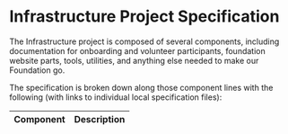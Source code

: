 <!--
 Copyright (C) 2022 Innovate for Vegas Foundation
 
 This file is part of ov-infrastructure-for-cforv.
 
 ov-infrastructure-for-cforv is free software: you can redistribute it and/or modify
 it under the terms of the GNU General Public License as published by
 the Free Software Foundation, either version 3 of the License, or
 (at your option) any later version.
 
 ov-infrastructure-for-cforv is distributed in the hope that it will be useful,
 but WITHOUT ANY WARRANTY; without even the implied warranty of
 MERCHANTABILITY or FITNESS FOR A PARTICULAR PURPOSE.  See the
 GNU General Public License for more details.
 
 You should have received a copy of the GNU General Public License
 along with ov-infrastructure-for-cforv.  If not, see <http://www.gnu.org/licenses/>.
-->

# Infrastructure Project Specification

The Infrastructure project is composed of several components, including documentation for onboarding and volunteer participants, foundation website parts, tools, utilities, and anything else needed to make our Foundation go.

The specification is broken down along those component lines with the following (with links to individual local specification files):

| Component                                        | Description                                                     |
|--------------------------------------------------|-----------------------------------------------------------------|
